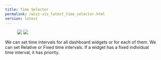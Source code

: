 ```yaml
---
title: Time Selector
permalink: /wizz-vis_latest_time_selector.html
version: latest
---
```


<figure class="half">
    <a href="{{ '/assets/images/time_selector_1.png' | relative_url }}"><img src="{{ '/assets/images/time_selector_1.png' | relative_url }}"></a>
    <a href="{{ '/assets/images/time_selector_2.png' | relative_url }}"><img src="{{ '/assets/images/time_selector_2.png' | relative_url }}"></a>
    <figcaption></figcaption>
</figure>


We can set time intervals for all dashboard widgets or for each of them. We can set Relative or Fixed time intervals. If a widget has a fixed individual time interval, it has priority.
